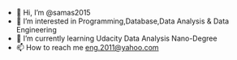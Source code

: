 - 👋 Hi, I’m @samas2015
- 👀 I’m interested in Programming,Database,Data Analysis & Data Engineering
- 🌱 I’m currently learning Udacity Data Analysis Nano-Degree
- 📫 How to reach me eng.2011@yahoo.com

<!---
samas2015/samas2015 is a ✨ special ✨ repository because its `README.md` (this file) appears on your GitHub profile.
You can click the Preview link to take a look at your changes.
--->
